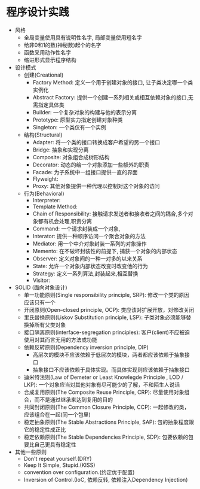 # 程序设计实践
- 风格
    - 全局变量使用具有说明性名字, 局部变量使用短名字
    - 给非0和1的数(神秘数)起个的名字
    - 函数采用动作性名字
    - 缩进形式显示程序结构
- 设计模式
    - 创建(Creational)
        - Factory Method: 定义一个用于创建对象的接口, 让子类决定哪一个类实例化
        - Abstract Factory: 提供一个创建一系列相关或相互依赖对象的接口,无需指定具体类
        - Builder: 一个复杂对象的构建与他的表示分离
        - Prototype: 原型实力指定创建对象种类
        - Singleton: 一个类仅有一个实例
    - 结构(Structural)
        - Adapter: 将一个类的接口转换成客户希望的另一个接口
        - Bridge: 抽象和实现分离
        - Composite: 对象组合成树形结构
        - Decorator: 动态的给一个对象添加一些额外的职责
        - Facade: 为子系统中一组接口提供一直的界面
        - Flyweight:
        - Proxy: 其他对象提供一种代理以控制对这个对象的访问
    - 行为(Behavioral)
        - Interpreter:
        - Template Method:
        - Chain of Responsibility: 接触请求发送者和接收者之间的耦合,多个对象都有机会处理,职责分离
        - Command: 一个请求封装成一个对象,
        - Interator: 提供一种顺序访问一个聚合对象的方法
        - Mediator: 用一个中介对象封装一系列的对象操作
        - Memento: 在不破坏封装性的前提下, 捕获一个对象的内部状态
        - Observer: 定义对象间的一种一对多的以来关系
        - State: 允许一个对象内部状态改变时改变他的行为
        - Strategy: 定义一系列算法,封装起来,相互替换
        - Visitor:
- SOLID (面向对象设计)
    - 单一功能原则(Single responsibility principle, SRP): 修改一个类的原因应该只有一个
    - 开闭原则(Open–closed principle, OCP): 类应该对扩展开放，对修改关闭
    - 里氏替换原则(Liskov Substitution principle, LSP): 子类对象必须能够替换掉所有父类对象
    - 接口隔离原则(interface-segregation principles): 客户(client)不应被迫使用对其而言无用的方法或功能
    - 依赖反转原则(Dependency inversion principle, DIP)
        - 高层次的模块不应该依赖于低层次的模块，两者都应该依赖于抽象接口
        - 抽象接口不应该依赖于具体实现。而具体实现则应该依赖于抽象接口
    - 迪米特法则(Law of Demeter or Least Knowlegde Principle , LOD / LKP): 一个对象应当对其他对象有尽可能少的了解，不和陌生人说话
    - 合成复用原则(The Composite Reuse Principle, CRP): 尽量使用对象组合，而不是通过继承来达到复用的目的
    - 共同封闭原则(The Common Closure Principle, CCP): 一起修改的类，应该组合在一起(同一个包里)
    - 稳定抽象原则(The Stable Abstractions Principle, SAP): 包的抽象程度跟它的稳定性成正比
    - 稳定依赖原则(The Stable Dependencies Principle, SDP): 包要依赖的包要比自己更具有稳定性 
- 其他一些原则
    - Don't repeat yourself.(DRY)
    - Keep It Simple, Stupid.(KISS)
    - convention over configuration.(约定优于配置)
    - Inversion of Control.(IoC, 依赖反转, 依赖注入Dependency Injection)